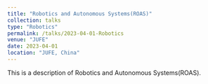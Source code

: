 ```yaml
---
title: "Robotics and Autonomous Systems(ROAS)"
collection: talks
type: "Robotics"
permalink: /talks/2023-04-01-Robotics
venue: "JUFE"
date: 2023-04-01
location: "JUFE, China"
---
```



This is a description of Robotics and Autonomous Systems(ROAS).